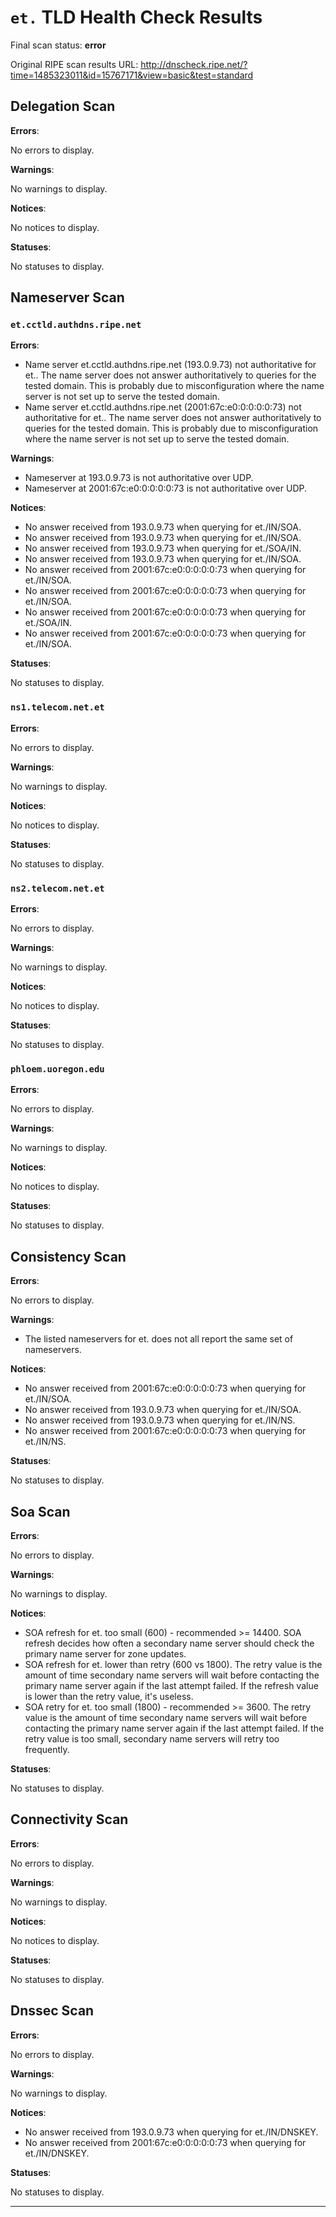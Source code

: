 # `et.` TLD Health Check Results

Final scan status: **error** 

Original RIPE scan results URL: http://dnscheck.ripe.net/?time=1485323011&id=15767171&view=basic&test=standard

## Delegation Scan

**Errors**:

No errors to display.

**Warnings**:

No warnings to display.

**Notices**:

No notices to display.

**Statuses**:

No statuses to display.

## Nameserver Scan

### `et.cctld.authdns.ripe.net`

**Errors**:

* Name server et.cctld.authdns.ripe.net (193.0.9.73) not authoritative for et.. The name server does not answer authoritatively to queries for the tested domain.  This is probably due to misconfiguration where the name server is not set up to serve the tested domain.
* Name server et.cctld.authdns.ripe.net (2001:67c:e0:0:0:0:0:73) not authoritative for et.. The name server does not answer authoritatively to queries for the tested domain.  This is probably due to misconfiguration where the name server is not set up to serve the tested domain.

**Warnings**:

* Nameserver at 193.0.9.73 is not authoritative over UDP.
* Nameserver at 2001:67c:e0:0:0:0:0:73 is not authoritative over UDP.

**Notices**:

* No answer received from 193.0.9.73 when querying for et./IN/SOA.
* No answer received from 193.0.9.73 when querying for et./IN/SOA.
* No answer received from 193.0.9.73 when querying for et./SOA/IN.
* No answer received from 193.0.9.73 when querying for et./IN/SOA.
* No answer received from 2001:67c:e0:0:0:0:0:73 when querying for et./IN/SOA.
* No answer received from 2001:67c:e0:0:0:0:0:73 when querying for et./IN/SOA.
* No answer received from 2001:67c:e0:0:0:0:0:73 when querying for et./SOA/IN.
* No answer received from 2001:67c:e0:0:0:0:0:73 when querying for et./IN/SOA.

**Statuses**:

No statuses to display.

### `ns1.telecom.net.et`

**Errors**:

No errors to display.

**Warnings**:

No warnings to display.

**Notices**:

No notices to display.

**Statuses**:

No statuses to display.

### `ns2.telecom.net.et`

**Errors**:

No errors to display.

**Warnings**:

No warnings to display.

**Notices**:

No notices to display.

**Statuses**:

No statuses to display.

### `phloem.uoregon.edu`

**Errors**:

No errors to display.

**Warnings**:

No warnings to display.

**Notices**:

No notices to display.

**Statuses**:

No statuses to display.

## Consistency Scan

**Errors**:

No errors to display.

**Warnings**:

* The listed nameservers for et. does not all report the same set of nameservers.

**Notices**:

* No answer received from 2001:67c:e0:0:0:0:0:73 when querying for et./IN/SOA.
* No answer received from 193.0.9.73 when querying for et./IN/SOA.
* No answer received from 193.0.9.73 when querying for et./IN/NS.
* No answer received from 2001:67c:e0:0:0:0:0:73 when querying for et./IN/NS.

**Statuses**:

No statuses to display.

## Soa Scan

**Errors**:

No errors to display.

**Warnings**:

No warnings to display.

**Notices**:

* SOA refresh for et. too small (600) - recommended >= 14400. SOA refresh decides how often a secondary name server should check the primary name server for zone updates.
* SOA refresh for et. lower than retry (600 vs 1800). The retry value is the amount of time secondary name servers will wait before contacting the primary name server again if the last attempt failed.  If the refresh value is lower than the retry value, it's useless.
* SOA retry for et. too small (1800) - recommended >= 3600. The retry value is the amount of time secondary name servers will wait before contacting the primary name server again if the last attempt failed. If the retry value is too small, secondary name servers will retry too frequently.

**Statuses**:

No statuses to display.

## Connectivity Scan

**Errors**:

No errors to display.

**Warnings**:

No warnings to display.

**Notices**:

No notices to display.

**Statuses**:

No statuses to display.

## Dnssec Scan

**Errors**:

No errors to display.

**Warnings**:

No warnings to display.

**Notices**:

* No answer received from 193.0.9.73 when querying for et./IN/DNSKEY.
* No answer received from 2001:67c:e0:0:0:0:0:73 when querying for et./IN/DNSKEY.

**Statuses**:

No statuses to display.


---
